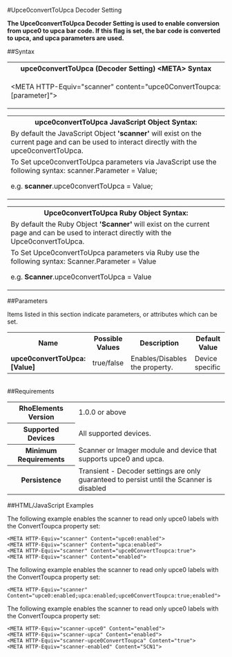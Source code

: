 
#Upce0convertToUpca Decoder Setting

<b>
The Upce0convertToUpca Decoder Setting is used to enable conversion from upce0 to upca bar code. If this flag is set, the bar code is converted to upca, and upca parameters are used.
</b>

##Syntax

<table class="re-table"><tr><th class="tableHeading">upce0convertToUpca (Decoder Setting) &lt;META&gt; Syntax
</th></tr><tr><td class="clsSyntaxCells clsOddRow"><p>&lt;META HTTP-Equiv="scanner" content="upce0ConvertToupca:[parameter]"&gt;</p></td></tr></table>
<table class="re-table"><tr><th class="tableHeading">upce0convertToUpca JavaScript Object Syntax:</th></tr><tr><td class="clsSyntaxCells clsOddRow">
By default the JavaScript Object <b>'scanner'</b> will exist on the current page and can be used to interact directly with the upce0convertToUpca.
</td></tr><tr><td class="clsSyntaxCells clsEvenRow">
To Set upce0convertToUpca parameters via JavaScript use the following syntax: scanner.Parameter = Value;
<P />e.g. <b>scanner</b>.upce0convertToUpca = Value;
</td></tr></table>
<table class="re-table"><tr><th class="tableHeading">Upce0convertToUpca Ruby Object Syntax:</th></tr><tr><td class="clsSyntaxCells clsOddRow">
By default the Ruby Object <b>'Scanner'</b> will exist on the current page and can be used to interact directly with the Upce0convertToUpca.
</td></tr><tr><td class="clsSyntaxCells clsEvenRow">
To Set Upce0convertToUpca parameters via Ruby use the following syntax: Scanner.Parameter = Value
<P />e.g. <b>Scanner</b>.upce0convertToUpca = Value
</td></tr></table>



##Parameters


Items listed in this section indicate parameters, or attributes which can be set.
<table class="re-table"><col width="20%" /><col width="20%" /><col width="38%" /><col width="22%" /><tr><th class="tableHeading">Name</th><th class="tableHeading">Possible Values</th><th class="tableHeading">Description</th><th class="tableHeading">Default Value</th></tr><tr><td class="clsSyntaxCells clsOddRow"><b>upce0convertToUpca:[Value]
</b></td><td class="clsSyntaxCells clsOddRow">true/false</td><td class="clsSyntaxCells clsOddRow">Enables/Disables the property.</td><td class="clsSyntaxCells clsOddRow">Device specific</td></tr></table>
<table class="re-table"><col width="78%" /><col width="8%" /><col width="1%" /><col width="5%" /><col width="1%" /><col width="5%" /><col width="2%" /></table>





##Requirements

<table class="re-table"><tr><th class="tableHeading">RhoElements Version</th><td class="clsSyntaxCell clsEvenRow">1.0.0 or above
</td></tr><tr><th class="tableHeading">Supported Devices</th><td class="clsSyntaxCell clsOddRow">All supported devices.</td></tr><tr><th class="tableHeading">Minimum Requirements</th><td class="clsSyntaxCell clsOddRow">Scanner or Imager module and device that supports upce0 and upca.</td></tr><tr><th class="tableHeading">Persistence</th><td class="clsSyntaxCell clsEvenRow">Transient - Decoder settings are only guaranteed to persist until the Scanner is disabled</td></tr></table>


##HTML/JavaScript Examples

The following example enables the scanner to read only upce0 labels with the ConvertToupca property set:

	<META HTTP-Equiv="scanner" Content="upce0:enabled">
	<META HTTP-Equiv="scanner" Content="upca:enabled">
	<META HTTP-Equiv="scanner" Content="upce0ConvertToupca:true">
	<META HTTP-Equiv="scanner" Content="enabled">
	
The following example enables the scanner to read only upce0 labels with the ConvertToupca property set:

	<META HTTP-Equiv="scanner" Content="upce0:enabled;upca:enabled;upce0ConvertToupca:true;enabled">
	
The following example enables the scanner to read only upce0 labels with the ConvertToupca property set:

	<META HTTP-Equiv="scanner-upce0" Content="enabled">
	<META HTTP-Equiv="scanner-upca" Content="enabled">
	<META HTTP-Equiv="scanner-upce0ConvertToupca" Content="true">
	<META HTTP-Equiv="scanner-enabled" Content="SCN1">
	


